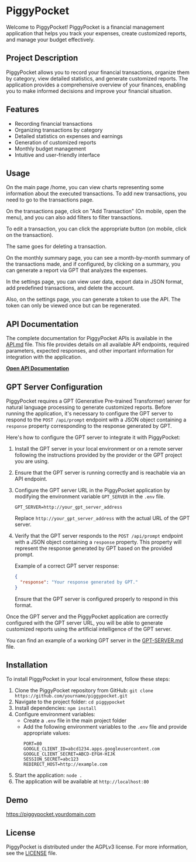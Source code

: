 # PiggyPocket

Welcome to PiggyPocket! PiggyPocket is a financial management application that helps you track your expenses, create customized reports, and manage your budget effectively.

## Project Description

PiggyPocket allows you to record your financial transactions, organize them by category, view detailed statistics, and generate customized reports. The application provides a comprehensive overview of your finances, enabling you to make informed decisions and improve your financial situation.

## Features

- Recording financial transactions
- Organizing transactions by category
- Detailed statistics on expenses and earnings
- Generation of customized reports
- Monthly budget management
- Intuitive and user-friendly interface

## Usage

On the main page /home, you can view charts representing some information about the executed transactions. To add new transactions, you need to go to the transactions page.

On the transactions page, click on "Add Transaction" (On mobile, open the menu), and you can also add filters to filter transactions.

To edit a transaction, you can click the appropriate button (on mobile, click on the transaction).

The same goes for deleting a transaction.

On the monthly summary page, you can see a month-by-month summary of the transactions made, and if configured, by clicking on a summary, you can generate a report via GPT that analyzes the expenses.

In the settings page, you can view user data, export data in JSON format, add predefined transactions, and delete the account.

Also, on the settings page, you can generate a token to use the API. The token can only be viewed once but can be regenerated.

## API Documentation

The complete documentation for PiggyPocket APIs is available in the [API.md](API.md) file. This file provides details on all available API endpoints, required parameters, expected responses, and other important information for integration with the application.

**[Open API Documentation](API.md)**

## GPT Server Configuration

PiggyPocket requires a GPT (Generative Pre-trained Transformer) server for natural language processing to generate customized reports. Before running the application, it's necessary to configure the GPT server to respond to the `POST /api/prompt` endpoint with a JSON object containing a `response` property corresponding to the response generated by GPT.

Here's how to configure the GPT server to integrate it with PiggyPocket:

1. Install the GPT server in your local environment or on a remote server following the instructions provided by the provider or the GPT project you are using.
2. Ensure that the GPT server is running correctly and is reachable via an API endpoint.
3. Configure the GPT server URL in the PiggyPocket application by modifying the environment variable `GPT_SERVER` in the `.env` file.

   ```
   GPT_SERVER=http://your_gpt_server_address
   ```

   Replace `http://your_gpt_server_address` with the actual URL of the GPT server.

4. Verify that the GPT server responds to the `POST /api/prompt` endpoint with a JSON object containing a `response` property. This property will represent the response generated by GPT based on the provided prompt.

   Example of a correct GPT server response:

   ```json
   {
     "response": "Your response generated by GPT."
   }
   ```

   Ensure that the GPT server is configured properly to respond in this format.

Once the GPT server and the PiggyPocket application are correctly configured with the GPT server URL, you will be able to generate customized reports using the artificial intelligence of the GPT server.

You can find an example of a working GPT server in the [GPT-SERVER.md](GPT-SERVER.md) file.

## Installation

To install PiggyPocket in your local environment, follow these steps:

1. Clone the PiggyPocket repository from GitHub: `git clone https://github.com/yourname/piggypocket.git`
2. Navigate to the project folder: `cd piggypocket`
3. Install dependencies: `npm install`
4. Configure environment variables:
   - Create a `.env` file in the main project folder
   - Add the following environment variables to the `.env` file and provide appropriate values:
     ```
     PORT=80
     GOOGLE_CLIENT_ID=abcd1234.apps.googleusercontent.com
     GOOGLE_CLIENT_SECRET=ABCD-EFGH-HIJK
     SESSION_SECRET=abc123
     REDIRECT_HOST=http://example.com
     ```
5. Start the application: `node .`
6. The application will be available at `http://localhost:80`

## Demo

https://piggypocket.yourdomain.com

## License

PiggyPocket is distributed under the AGPLv3 license. For more information, see the [LICENSE](LICENSE) file.